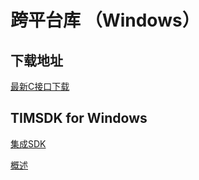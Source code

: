 # 跨平台库 （Windows）

## 下载地址

[最新C接口下载](https://imsdk-1252463788.cos.ap-guangzhou.myqcloud.com/4.5.15/cross-platform/TIM_Cross_Platform_Windows_latest.zip)

## TIMSDK for Windows

[集成SDK](https://cloud.tencent.com/document/product/269/33489)

[概述](https://cloud.tencent.com/document/product/269/33490)
